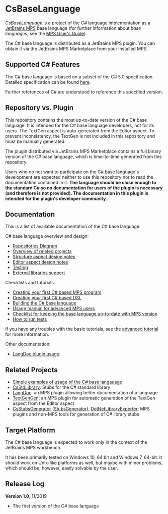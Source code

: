 # CsBaseLanguage

*CsBaseLanguage* is a project of the C# language implementation as a
[JetBrains MPS](https://www.jetbrains.com/mps/)
base language (for further information about *base languages*, see the
[MPS User's Guide](https://www.jetbrains.com/help/mps/mps-user-s-guide.html)).

The C# base language is distributed as a JetBrains MPS plugin. You can obtain it via
the JetBrains MPS Marketplace from your installed MPS.

## Supported C# Features

The C# base language is based on a subset of the C# 5.0 specification. Detailed specification
can be found [here](./doc/cs_specification.md).

Further references of C# are understood to reference this specified version.

## Repository vs. Plugin

This repository contains the most up-to-date version of the C# base language. It is intended for
the C# base language developers, not for its users. The TextGen aspect is auto-generated from the
Editor aspect. To prevent inconsistency, the TextGen is not included in this repository and must
be manually generated.

The plugin distributed via JetBrains MPS Marketplace contains a full binary version of the C#
base language, which is time-to-time generated from this repository.

Users who do not want to participate on the C# base language's development are
expected neither to use this repository nor to read the documentation contained in
it. **The language should be close enough to the standard C# so no documentation for
users of the plugin is necessary (and therefore is not provided). The documentation in
this plugin is intended for the plugin's developer community**.

## Documentation

This is a list of available documentation of the C# base language.

C# base language overview and design:
- [Repositories Diagram]
- [Overview of related projects](./doc/related_projects_overview.md)
- [Structure aspect design notes](./doc/structure_design.md)
- [Editor aspect design notes](./doc/editor_design.md)
- [Testing](./doc/testing.md)
- [External libraries support](./doc/library_stubs.md)

Checklists and tutorials:
- [Creating your first C# based MPS program](./doc/tutorial_program.pdf)
- [Creating your first C# based DSL](./doc/tutorial_dsl.pdf)
- [Building the C# base language](./doc/tutorial_build_csbaselanguage.pdf)
- [Usage manual for advanced MPS users](./doc/usage_advanced_users.md)
- [Checklist for keeping the base language up-to-date with MPS version](./doc/mps_upgrade.md)
- [How to run tests](./doc/testing.md)

If you have any troubles with the basic tutorials, see the
[advanced tutorial](./doc/usage_advanced_users.md) for more information.

Other documentation:
- [LangDoc plugin usage](./doc/langdoc_plugin.md)

## Related Projects

- [Simple examples of usage of the C# base langauage](https://github.com/Zeman-Dalibor/mpscs-examples)
- [CsStdLibrary](https://github.com/wirthma/CsStdLibrary): Stubs for the C# standard library
- [LangDoc](https://github.com/vaclav/LangDoc): an MPS plugin allowing better documentation of a
language
- [TextGenGen](https://github.com/Kripner/textGenGen): an MPS plugin for automatic generation of the
TextGen aspect from the Editor aspect
- [CsStubsGenerator](https://github.com/wirthma/CsStubsGenerator)
([StubsGenerator](https://github.com/wirthma/StubsGenerator)),
[DotNetLibraryExporter](https://github.com/Zeman-Dalibor/DotNetLibraryExporter):
MPS plugins and non-MPS tools for generation of C# library stubs

## Target Platform

The C# base language is expected to work only in the context of the JetBrains MPS workbench.

It has been primarily tested on Windows 10, 64 bit and Windows 7, 64-bit. It should work on Unix-like platforms
as well, but maybe with minor problems, which should be, however, easily solvable by the
user.

## Release Log

**Version 1.0**, 11/2019
- The first version of the C# base language






[Repositories Diagram]: https://www.draw.io/?lightbox=1&highlight=0000ff&edit=_blank&layers=1&nav=1&title=Dependency%20Graph#R3Vpdc9o6EP01PMLYliXMY4CUZob0di6dNvRN2MKIGsvXFsT011%2FJlsFfISZAgToZRlrJa%2BvsntWuoAUGq3gU4mDxzBzitQzNiVtg2DIMC1niUwq2qQBqeipwQ%2BqkopxgQn8TJdSUdE0dEhUmcsY8ToOi0Ga%2BT2xekOEwZK%2FFaXPmFZ8aYJdUBBMbe1XpD%2BrwhZLqmrYf%2BEyou1CPtqAaWOFsshJEC%2Byw15wIPLbAIGSMp61VPCCexC7DJb3v0xujuxcLic%2Bb3LAdkafp9nky%2Fr7x7eV0%2Bc%2FSjdtGqmWDvbVacMtAntDXd%2BhGNF3ZXAWRHbVJjFeBJ2yhJogn5eaoNfJtBpx4uLCR6PRfF5STSYBtOfIqvETIFnzliZ4umjgKUsPNaUzEu%2Fbn1PMGzGNhogg4kFiOKeQRD9kvkhuxjBlAaPfwPBQKnQ0JOYlzIgXNiLAV4eFWTFGjXaTMpPwU9VT%2FNWf1zJSLnMF3Qqw8zd3p3htDNJQ9jrANaGKbQTThzpjOQiyf%2BDdaBhlFy0D96pYxK5YZY98dMvvese7BItbg%2BljDCtZiLXxEfPF%2F73Bb2s3BbYAqqI7YEVXXZ75EN2Rr35G4DTXRYyFfMJf52BszFiiEl4TzrdrP8ZqzIv4kpvwl155KVR2oesNYaU4626zjiwW%2B5Du5u2R3f1vSy%2B5LTZjt3kaNsTGx5nadsZFtkdn8kLEjtg5tcgBQpJIWHLqEvx%2FtJdgHXSckHuZ0U0xPTnGDf%2Fuj6PPP%2BMfLN%2Fb0fWl0n76Zk5q8QNCNhJiTintIOpbI5VHXF21bgEUEkn3JCCpyqgc1sKKO4yV%2BRCL6G88SVdJUAaM%2BT9YC%2By04lMCDvodnxOtj%2B5ebuF3OPPPkkgZlPle%2Bphuqn5uniQuAbJ569ZoE6iAjKrTeJZ1qAYW8ro7uWsc0C3xvKz2NbapUf5Uw7fW29V5Bba%2BogM3nkXC9skvs3u%2FjwQJVvESmI%2BtZpJxF4H%2FnEdo04K0lH7vI82ci9D4qT3Mj70XofVCeFmJy0wj98XjbbRhv0bXi7aG3zjHp7%2BYRMK%2FOoyxo3mCmc04%2BWA35oFs3RQirQogh418IV6XuYxwIW5AL8kIkFoZdmxQ6aIbgmXhRrm21GlqYdbQwL0YLrYJ8FWTfeZBnazLH83AUUfutvQMZR%2BweovOVhFSsQ2aNiez4TP2c3IFNudOQOjmrwhqjZrIT08HKUVY5hKbrVnflTwxLiiy95J3dkqIUmIqiD6SXtUVIxqY3DsByHon%2BW8tj1CS%2Fb0dJKH4QE3QjiBMHyMazM7F9MdPoxOxWSpw3S5pS6XNsibPj%2FMklTlvUOCjbSs5c5YCCVr3bgUUVl6tz9DpPPDImnjMumXcZlyyrmAOa5T2saVzqGWanCwAwdKQbXd0quhs0YAd2e8INewBqFgKXiln1kMOKZ5ycQp7TdfSGrmM0dJ0TfaIHilvMbst5xyfOZq4KsZMvu6rsvq9yy%2BqWdu7rH1voqArqBcqtc3IF3BZXkHVdrtRtejdSMJ%2Fvq4ETImvTSvu2Tp70aqX98jwWgk%2FUqx72F637TiwsV9RQ%2FtUWb8lVTXLT60yVdmmngU1PoNDxEVF097%2FrSOm3%2F3EMePwf

